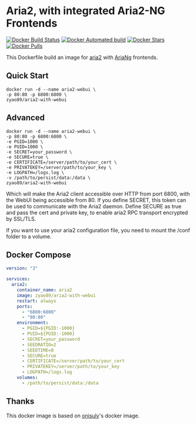 # Aria2, with integrated Aria2-NG Frontends

[![Docker Build Status](https://img.shields.io/docker/build/zyao89/aria2-with-webui.svg)](https://hub.docker.com/r/zyao89/aria2-with-webui) [![Docker Automated build](https://img.shields.io/docker/automated/zyao89/aria2-with-webui.svg)](https://hub.docker.com/r/zyao89/aria2-with-webui) [![Docker Stars](https://img.shields.io/docker/stars/zyao89/aria2-with-webui.svg)](https://hub.docker.com/r/zyao89/aria2-with-webui) [![Docker Pulls](https://img.shields.io/docker/pulls/zyao89/aria2-with-webui.svg)](https://hub.docker.com/r/zyao89/aria2-with-webui)

This Dockerfile build an image for [aria2](https://github.com/aria2/aria2) with [AriaNg](https://github.com/mayswind/AriaNg) frontends.

## Quick Start

```shell
docker run -d --name aria2-webui \
-p 80:80 -p 6800:6800 \
zyao89/aria2-with-webui
```

## Advanced

```shell
docker run -d --name aria2-webui \
-p 80:80 -p 6800:6800 \
-e PGID=1000 \
-e PUID=1000 \
-e SECRET=your_password \
-e SECURE=true \
-e CERTIFICATE=/server/path/to/your_cert \
-e PRIVATEKEY=/server/path/to/your_key \
-e LOGPATH=/logs.log \
-v /path/to/persist/data:/data \
zyao89/aria2-with-webui
```

Which will make the Aria2 client accessible over HTTP from port 6800, with the WebUI being accessible from 80. If you define SECRET, this token can be used to communicate with the Aria2 daemon. Define SECURE as true and pass the cert and private key, to enable aria2 RPC transport encrypted by SSL/TLS.

If you want to use your aria2 configuration file, you need to mount the /conf folder to a volume.

## Docker Compose

```yaml
version: "3"

services:
  aria2:
    container_name: aria2
    image: zyao89/aria2-with-webui
    restart: always
    ports:
      - "6800:6800"
      - "80:80"
    environment:
      - PGID=${PGID:-1000}
      - PUID=${PUID:-1000}
      - SECRET=your_password
      - SEEDRATIO=2
      - SEEDTIME=0
      - SECURE=true
      - CERTIFICATE=/server/path/to/your_cert
      - PRIVATEKEY=/server/path/to/your_key
      - LOGPATH=/logs.log
    volumes:
      - /path/to/persist/data:/data
```

## Thanks

This docker image is based on [onisuly](https://hub.docker.com/r/onisuly/aria2-with-webui/)'s docker image.
